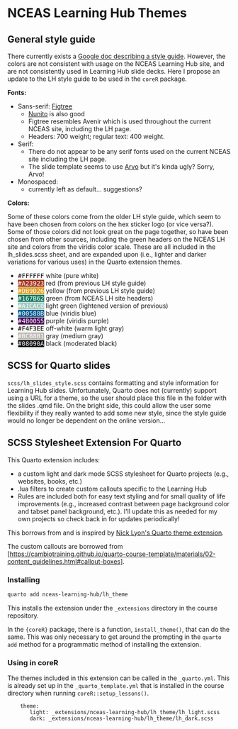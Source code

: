 # NCEAS Learning Hub Themes

## General style guide

There currently exists a [Google doc describing a style guide](https://docs.google.com/document/d/1TTDdxCXuyqDoY8VaXNbnVCWrf9djwb2dww92lBGJeEo/edit?tab=t.0).
However, the colors are not consistent with usage on the NCEAS Learning Hub site,
and are not consistently used in Learning Hub slide decks.  Here I propose an update
to the LH style guide to be used in the `coreR` package.

__Fonts:__

* Sans-serif: [Figtree](https://fonts.google.com/specimen/Figtree)
    * [Nunito](https://fonts.google.com/specimen/Nunito) is also good
    * Figtree resembles Avenir which is used throughout the current NCEAS site, including the LH page.
    * Headers: 700 weight; regular text: 400 weight.
* Serif:
    * There do not appear to be any serif fonts used on the current NCEAS site including the LH page.
    * The slide template seems to use [Arvo](https://fonts.google.com/specimen/Arvo) but it's kinda ugly? Sorry, Arvo!
* Monospaced:
    * currently left as default... suggestions?

__Colors:__

Some of these colors come from the older LH style guide, which seem to have been
chosen from colors on the hex sticker logo (or vice versa?).  Some of those colors
did not look great on the page together, so have been chosen from other sources,
including the green headers on the NCEAS LH site and colors from the viridis
color scale.  These are all included in the lh_slides.scss sheet, and are expanded
upon (i.e., lighter and darker variations for various uses) in the Quarto extension themes.

* <span style="color:black;background:#FFFFFF;font-family:monospace">#FFFFFF</span> white (pure white)
* <span style="color:white;background:#A23923;font-family:monospace">#A23923</span> red (from previous LH style guide)
* <span style="color:white;background:#DB9D26;font-family:monospace">#DB9D26</span> yellow (from previous LH style guide)
* <span style="color:white;background:#167B62;font-family:monospace">#167B62</span> green (from NCEAS LH site headers)
* <span style="color:white;background:#A1CAC0;font-family:monospace">#A1CAC0</span> light green (lightened version of previous)
* <span style="color:white;background:#00588B;font-family:monospace">#00588B</span> blue (viridis blue)
* <span style="color:white;background:#4B0055;font-family:monospace">#4B0055</span> purple (viridis purple)
* <span style="color:black;background:#F4F3EE;font-family:monospace">#F4F3EE</span> off-white (warm light gray)
* <span style="color:white;background:#BCB8B1;font-family:monospace">#BCB8B1</span> gray (medium gray)
* <span style="color:white;background:#08090A;font-family:monospace">#08090A</span> black (moderated black)

## SCSS for Quarto slides

`scss/lh_slides_style.scss` contains formatting and style information for Learning Hub slides.
Unfortunately, Quarto does not (currently) support using a URL for a theme, so the
user should place this file in the folder with the slides .qmd file.  On the bright side,
this could allow the user some flexibility if they really wanted to add some new style,
since the style guide would no longer be dependent on the online version...

## SCSS Stylesheet Extension For Quarto

This Quarto extension includes:

* a custom light and dark mode SCSS stylesheet for Quarto projects (e.g., websites, books, etc.)
* .lua filters to create custom callouts specific to the Learning Hub
* Rules are included both for easy text styling and for small quality of life improvements (e.g., increased contrast between page background color and tabset panel background, etc.). I'll update this as needed for my own projects so check back in for updates periodically!

This borrows from and is inspired by [Nick Lyon's Quarto theme extension](https://github.com/njlyon0/lyon_scss-theme).  

The custom callouts are borrowed from [https://cambiotraining.github.io/quarto-course-template/materials/02-content_guidelines.html#callout-boxes].

### Installing

```bash
quarto add nceas-learning-hub/lh_theme
```

This installs the extension under the `_extensions` directory in the course repository.

In the `{coreR}` package, there is a function, `install_theme()`, that can do the same.
This was only necessary to get around the prompting in the `quarto add` method for
a programmatic method of installing the extension.

### Using in coreR

The themes included in this extension can be called in the `_quarto.yml`.  This is already set up in the `_quarto_template.yml` that is installed in the course directory when running `coreR::setup_lessons()`.

```
    theme:
       light: _extensions/nceas-learning-hub/lh_theme/lh_light.scss
       dark: _extensions/nceas-learning-hub/lh_theme/lh_dark.scss
```
